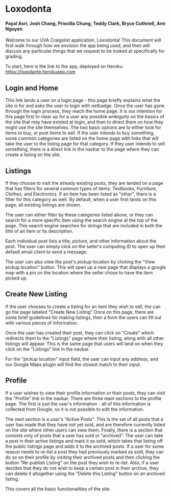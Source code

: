 # Loxodonta #
#### Payal Asri, Josh Chang, Priscilla Chung, Teddy Clark, Bryce Cuthriell, Ami Nguyen ####
Welcome to our UVA Craigslist application, Loxodonta!
This document will first walk through how we envision the app being used, and then will discuss any particular things that we request to be looked at specifically for grading. 

To start, here is the link to the app, deployed on Heroku: https://loxodante.herokuapp.com

## Login and Home ##
This link lands a user on a login page - this page briefly explains what the site is for and asks the user to login with netbadge.
Once the user has gone through the login process, they reach the home page. It is our intention for this page first to clear up for a user any possible ambiguity on the basics of the site that may have existed at login, and then to direct them on how they might use the site themselves. 
The two basic options are to either look for items to buy, or post items to sell. 
If the user intends to buy something, some common categories are listed on the home page with links that will take the user to the listing page for that category.
If they user intends to sell something, there is a direct link in the navbar to the page where they can create a listing on the site.

## Listings ##
If they choose to visit the already existing posts, they are landed on a page that has filters for several common types of items: Textbooks, Furniture, Clothes, and Electronics. If an item has been listed as "other", there is a filter for this category as well. By default, when a user first lands on this page, all existing listings are shown.

The user can either filter by these categories listed above, or they can search for a more specific item using the search engine at the top of the page. This search engine searches for strings that are included in both the title of an item or its description.

Each individual post lists a title, picture, and other information about the post. The user can simply click on the seller's computing ID to open up their default email client to send a message.

The user can also view the post's pickup location by clicking the "View pickup location" button. This will open up a new page that displays a google map with a pin on the location where the seller chose to have the item picked up.

## Create New Listing ##
If the user chooses to create a listing for an item they wish to sell, the can go the page labeled "Create New Listing"
Once on this page, there are some brief guidelines for making listings, then a form the users can fill out with various pieces of information.

Once the user has created their post, they can click on "Create" which redirects them to the "Listings" page where their listing, along with all other listings will appear. This is the same page that users will land on when they click on the "Listings" link in the navbar.

For the "pickup location" input field, the user can input any address, and our Google Maps plugin will find the closest match to their input.


## Profile ##
If a user wishes to view their profile information or their posts, they can visit the "Profile" link in the navbar. There are three main sections to the profile page. The first is just the user's information - all of this information is collected from Google, so it is not possible to edit the information. 

The next section is a user's "Active Posts". This is the set of all posts that a user has made that they have not yet sold, and are therefore currently listed on the site where other users can view them. Finally, there is a section that consists only of posts that a user has sold or "archived". The user can take a post in their active listings and mark it as sold, which takes that listing off the public listings page and adds it to the archived posts. If a user for some reason needs to re-list a post they had previously marked as sold, they can do so on their profile by visiting their archived posts and then clicking the button "Re-publish Listing" on the post they wish to re-list. Also, if a user decides that they do not wish to keep a certain post in their archive, they can delete it altogether using the "Delete this Listing" button on an archived listing.


This covers all the basic functionalities of the site.
